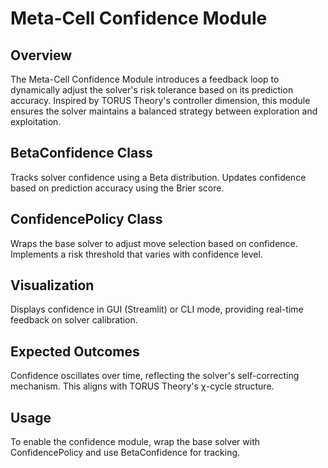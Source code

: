 # Meta-Cell Confidence Module

## Overview
The Meta-Cell Confidence Module introduces a feedback loop to dynamically adjust the solver's risk tolerance based on its prediction accuracy. Inspired by TORUS Theory's controller dimension, this module ensures the solver maintains a balanced strategy between exploration and exploitation.

## BetaConfidence Class
Tracks solver confidence using a Beta distribution. Updates confidence based on prediction accuracy using the Brier score.

## ConfidencePolicy Class
Wraps the base solver to adjust move selection based on confidence. Implements a risk threshold that varies with confidence level.

## Visualization
Displays confidence in GUI (Streamlit) or CLI mode, providing real-time feedback on solver calibration.

## Expected Outcomes
Confidence oscillates over time, reflecting the solver's self-correcting mechanism. This aligns with TORUS Theory's χ-cycle structure.

## Usage
To enable the confidence module, wrap the base solver with ConfidencePolicy and use BetaConfidence for tracking.
